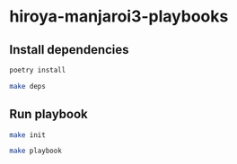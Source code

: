 # hiroya-manjaroi3-playbooks

## Install dependencies

```bash
poetry install
```

```bash
make deps
```

## Run playbook

```bash
make init
```

```bash
make playbook
```
